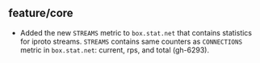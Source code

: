## feature/core

* Added the new `STREAMS` metric to `box.stat.net` that contains statistics
  for iproto streams. `STREAMS` contains same counters as `CONNECTIONS`
  metric in `box.stat.net`: current, rps, and total (gh-6293).
